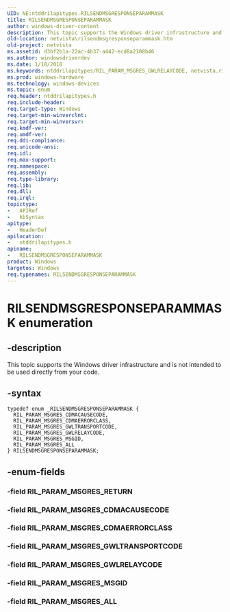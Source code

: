 ```yaml
---
UID: NE:ntddrilapitypes.RILSENDMSGRESPONSEPARAMMASK
title: RILSENDMSGRESPONSEPARAMMASK
author: windows-driver-content
description: This topic supports the Windows driver infrastructure and is not intended to be used directly from your code.
old-location: netvista\rilsendmsgresponseparammask.htm
old-project: netvista
ms.assetid: d3bf2b1a-22ac-4b37-a442-ecd8a2108b46
ms.author: windowsdriverdev
ms.date: 1/18/2018
ms.keywords: ntddrilapitypes/RIL_PARAM_MSGRES_GWLRELAYCODE, netvista.rilsendmsgresponseparammask, ntddrilapitypes/RIL_PARAM_MSGRES_MSGID, RIL_PARAM_MSGRES_CDMAERRORCLASS, RIL_PARAM_MSGRES_GWLRELAYCODE, ntddrilapitypes/RILSENDMSGRESPONSEPARAMMASK, ntddrilapitypes/RIL_PARAM_MSGRES_CDMACAUSECODE, RILSENDMSGRESPONSEPARAMMASK enumeration [Network Drivers Starting with Windows Vista], ntddrilapitypes/RIL_PARAM_MSGRES_GWLTRANSPORTCODE, RIL_PARAM_MSGRES_ALL, RILSENDMSGRESPONSEPARAMMASK, RIL_PARAM_MSGRES_GWLTRANSPORTCODE, ntddrilapitypes/RIL_PARAM_MSGRES_ALL, RIL_PARAM_MSGRES_CDMACAUSECODE, RIL_PARAM_MSGRES_MSGID, ntddrilapitypes/RIL_PARAM_MSGRES_CDMAERRORCLASS
ms.prod: windows-hardware
ms.technology: windows-devices
ms.topic: enum
req.header: ntddrilapitypes.h
req.include-header: 
req.target-type: Windows
req.target-min-winverclnt: 
req.target-min-winversvr: 
req.kmdf-ver: 
req.umdf-ver: 
req.ddi-compliance: 
req.unicode-ansi: 
req.idl: 
req.max-support: 
req.namespace: 
req.assembly: 
req.type-library: 
req.lib: 
req.dll: 
req.irql: 
topictype:
-	APIRef
-	kbSyntax
apitype:
-	HeaderDef
apilocation:
-	ntddrilapitypes.h
apiname:
-	RILSENDMSGRESPONSEPARAMMASK
product: Windows
targetos: Windows
req.typenames: RILSENDMSGRESPONSEPARAMMASK
---
```


# RILSENDMSGRESPONSEPARAMMASK enumeration


## -description


This topic supports the Windows driver infrastructure and is not intended to be used directly from your code.


## -syntax


````
typedef enum _RILSENDMSGRESPONSEPARAMMASK { 
  RIL_PARAM_MSGRES_CDMACAUSECODE,
  RIL_PARAM_MSGRES_CDMAERRORCLASS,
  RIL_PARAM_MSGRES_GWLTRANSPORTCODE,
  RIL_PARAM_MSGRES_GWLRELAYCODE,
  RIL_PARAM_MSGRES_MSGID,
  RIL_PARAM_MSGRES_ALL
} RILSENDMSGRESPONSEPARAMMASK;
````


## -enum-fields




### -field RIL_PARAM_MSGRES_RETURN



### -field RIL_PARAM_MSGRES_CDMACAUSECODE



### -field RIL_PARAM_MSGRES_CDMAERRORCLASS



### -field RIL_PARAM_MSGRES_GWLTRANSPORTCODE



### -field RIL_PARAM_MSGRES_GWLRELAYCODE



### -field RIL_PARAM_MSGRES_MSGID



### -field RIL_PARAM_MSGRES_ALL



